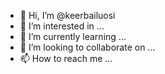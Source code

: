 - 👋 Hi, I’m @keerbailuosi
- 👀 I’m interested in ...
- 🌱 I’m currently learning ...
- 💞️ I’m looking to collaborate on ...
- 📫 How to reach me ...

<!---
keerbailuosi/keerbailuosi is a ✨ special ✨ repository because its `README.md` (this file) appears on your GitHub profile.
You can click the Preview link to take a look at your changes.
--->
